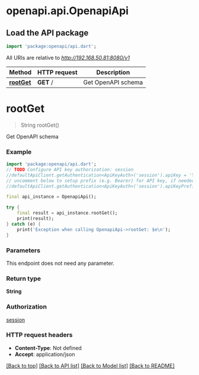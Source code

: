 # openapi.api.OpenapiApi

## Load the API package
```dart
import 'package:openapi/api.dart';
```

All URIs are relative to *http://192.168.50.81:8080/v1*

Method | HTTP request | Description
------------- | ------------- | -------------
[**rootGet**](OpenapiApi.md#rootget) | **GET** / | Get OpenAPI schema


# **rootGet**
> String rootGet()

Get OpenAPI schema

### Example
```dart
import 'package:openapi/api.dart';
// TODO Configure API key authorization: session
//defaultApiClient.getAuthentication<ApiKeyAuth>('session').apiKey = 'YOUR_API_KEY';
// uncomment below to setup prefix (e.g. Bearer) for API key, if needed
//defaultApiClient.getAuthentication<ApiKeyAuth>('session').apiKeyPrefix = 'Bearer';

final api_instance = OpenapiApi();

try {
    final result = api_instance.rootGet();
    print(result);
} catch (e) {
    print('Exception when calling OpenapiApi->rootGet: $e\n');
}
```

### Parameters
This endpoint does not need any parameter.

### Return type

**String**

### Authorization

[session](../README.md#session)

### HTTP request headers

 - **Content-Type**: Not defined
 - **Accept**: application/json

[[Back to top]](#) [[Back to API list]](../README.md#documentation-for-api-endpoints) [[Back to Model list]](../README.md#documentation-for-models) [[Back to README]](../README.md)

